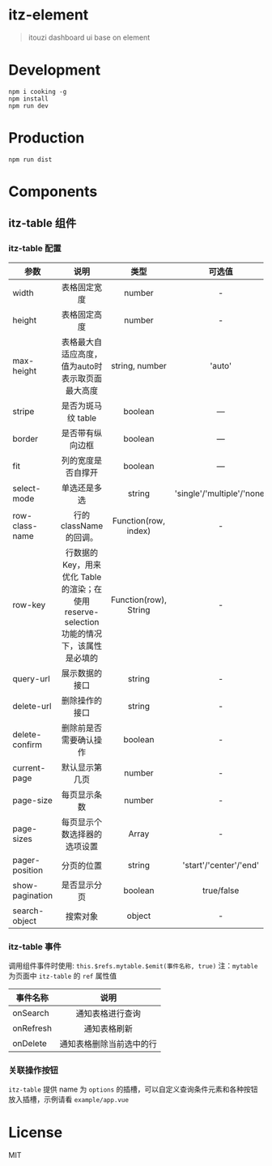 # itz-element
> itouzi dashboard ui base on element

# Development

```shell
npm i cooking -g
npm install
npm run dev
```

# Production
```
npm run dist
```

# Components

## itz-table 组件 

### itz-table 配置 

|参数|说明|类型|可选值|默认值|
|---|:---:|:---:|:---:|:---:|
|width|表格固定宽度|number|-|-|
|height|表格固定高度|number|-|-|
|max-height|表格最大自适应高度，值为auto时表示取页面最大高度|string, number|'auto'|-|
|stripe|是否为斑马纹 table|boolean|—|false|
|border|是否带有纵向边框|boolean|—|false|
|fit|列的宽度是否自撑开|boolean|—|true|
|select-mode|单选还是多选|string|'single'/'multiple'/'none'|'none'|
|row-class-name|行的 className 的回调。|Function(row, index)|-|-|
|row-key|行数据的 Key，用来优化 Table 的渲染；在使用 reserve-selection 功能的情况下，该属性是必填的|Function(row), String|-|-|
|query-url|展示数据的接口|string|-|-|
|delete-url|删除操作的接口|string|-|-|
|delete-confirm|删除前是否需要确认操作|boolean|-|true|
|current-page|默认显示第几页|number|-|1|
|page-size|每页显示条数|number|-|10|
|page-sizes|每页显示个数选择器的选项设置|Array|-|[10,20,30,50]|
|pager-position|分页的位置|string|'start'/'center'/'end'|'end'|
|show-pagination|是否显示分页|boolean|true/false|true|
|search-object|搜索对象|object|-|{}|

### itz-table 事件 

调用组件事件时使用: ```this.$refs.mytable.$emit(事件名称, true)```
注：```mytable``` 为页面中 ```itz-table``` 的 ```ref``` 属性值 

|事件名称|说明|
|----|:----:|
|onSearch|通知表格进行查询|
|onRefresh|通知表格刷新|
|onDelete|通知表格删除当前选中的行|

### 关联操作按钮

```itz-table``` 提供 name 为 ```options``` 的插槽，可以自定义查询条件元素和各种按钮放入插槽，示例请看 ```example/app.vue```

# License
MIT
